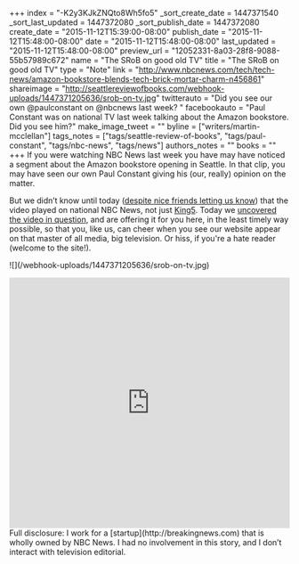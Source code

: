 +++
index = "-K2y3KJkZNQto8Wh5fo5"
_sort_create_date = 1447371540
_sort_last_updated = 1447372080
_sort_publish_date = 1447372080
create_date = "2015-11-12T15:39:00-08:00"
publish_date = "2015-11-12T15:48:00-08:00"
date = "2015-11-12T15:48:00-08:00"
last_updated = "2015-11-12T15:48:00-08:00"
preview_url = "12052331-8a03-28f8-9088-55b57989c672"
name = "The SRoB on good old TV"
title = "The SRoB on good old TV"
type = "Note"
link = "http://www.nbcnews.com/tech/tech-news/amazon-bookstore-blends-tech-brick-mortar-charm-n456861"
shareimage = "http://seattlereviewofbooks.com/webhook-uploads/1447371205636/srob-on-tv.jpg"
twitterauto = "Did you see our own @paulconstant on @nbcnews last week? "
facebookauto = "Paul Constant was on national TV last week talking about the Amazon bookstore. Did you see him?"
make_image_tweet = ""
byline = ["writers/martin-mcclellan"]
tags_notes = ["tags/seattle-review-of-books", "tags/paul-constant", "tags/nbc-news", "tags/news"]
authors_notes = ""
books = ""
+++
If you were watching NBC News last week you have may have noticed a segment about the Amazon bookstore opening in Seattle. In that clip, you may have seen our own Paul Constant giving his (our, really) opinion on the matter. 

But we didn’t know until today ([despite nice friends letting us know](https://twitter.com/aaronbrethorst/status/661756686344949761)) that the video played on national NBC News, not just [King5](http://www.king5.com). Today we [uncovered the video in question](http://www.nbcnews.com/tech/tech-news/amazon-bookstore-blends-tech-brick-mortar-charm-n456861), and are offering it for you here, in the least timely way possible, so that you, like us, can cheer when you see our website appear on that master of all media, big television. Or hiss, if you're a hate reader (welcome to the site!).

<p class="image">![](/webhook-uploads/1447371205636/srob-on-tv.jpg)</p>

<div class="image">
<iframe width="100%" height="450" src="http://player.theplatform.com/p/2E2eJC/nbcNewsOffsite?guid=nc_amazon_store_151103" scrolling="no" frameborder="0"></iframe></div>

<div class="footer">
Full disclosure: I work for a [startup](http://breakingnews.com) that is wholly owned by NBC News. I had no involvement in this story, and I don’t interact with television editorial.
</div>
